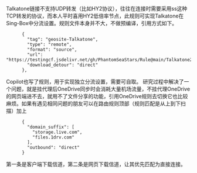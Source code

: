 Talkatone链接不支持UDP转发（比如HY2协议），往往在连接时需要采用ss这种TCP转发的协议，而本人平时喜用HY2低倍率节点，此规则可实现Talkatone在Sing-Box中分流设置。规则文件本身并不大，不做预编译，引用方式如下。
```
      {
        "tag": "geosite-Talkatone",
        "type": "remote",
        "format": "source",
        "url": "https://testingcf.jsdelivr.net/gh/PhantomSeaStars/Rule@main/Talkatone2.json",
        "download_detour": "direct"
      },
```
Copilot也写了规则，用于实现独立分流设置，需要可自取。
研究过程中解决了一个问题，就是挂代理后OneDrive同步时会消耗大量机场流量，不挂代理OneDrive的网页端进不去，就用不了文件分享的功能，引用OneDrive规则去切换它也比较麻烦。如果有遇见相同问题的朋友可以在路由规则顶部（规则匹配是从上到下扫描）加上
```
      {
        "domain_suffix": [
          "storage.live.com",
          "files.1drv.com"
        ],
        "outbound": "direct"
      }
```
第一条是客户端下载信道，第二条是网页下载信道，让其优先匹配为直接连接。
